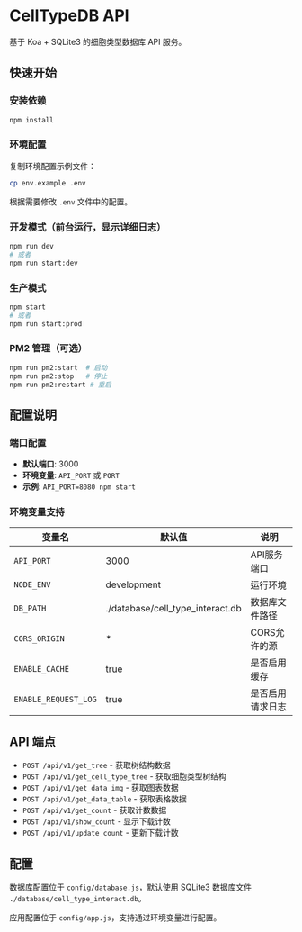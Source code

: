 # CellTypeDB API

基于 Koa + SQLite3 的细胞类型数据库 API 服务。

## 快速开始

### 安装依赖
```bash
npm install
```

### 环境配置
复制环境配置示例文件：
```bash
cp env.example .env
```

根据需要修改 `.env` 文件中的配置。

### 开发模式（前台运行，显示详细日志）
```bash
npm run dev
# 或者
npm run start:dev
```

### 生产模式
```bash
npm start
# 或者
npm run start:prod
```

### PM2 管理（可选）
```bash
npm run pm2:start  # 启动
npm run pm2:stop   # 停止
npm run pm2:restart # 重启
```

## 配置说明

### 端口配置
- **默认端口**: 3000
- **环境变量**: `API_PORT` 或 `PORT`
- **示例**: `API_PORT=8080 npm start`

### 环境变量支持
| 变量名 | 默认值 | 说明 |
|--------|--------|------|
| `API_PORT` | 3000 | API服务端口 |
| `NODE_ENV` | development | 运行环境 |
| `DB_PATH` | ./database/cell_type_interact.db | 数据库文件路径 |
| `CORS_ORIGIN` | * | CORS允许的源 |
| `ENABLE_CACHE` | true | 是否启用缓存 |
| `ENABLE_REQUEST_LOG` | true | 是否启用请求日志 |

## API 端点

- `POST /api/v1/get_tree` - 获取树结构数据
- `POST /api/v1/get_cell_type_tree` - 获取细胞类型树结构
- `POST /api/v1/get_data_img` - 获取图表数据
- `POST /api/v1/get_data_table` - 获取表格数据
- `POST /api/v1/get_count` - 获取计数数据
- `POST /api/v1/show_count` - 显示下载计数
- `POST /api/v1/update_count` - 更新下载计数

## 配置

数据库配置位于 `config/database.js`，默认使用 SQLite3 数据库文件 `./database/cell_type_interact.db`。

应用配置位于 `config/app.js`，支持通过环境变量进行配置。